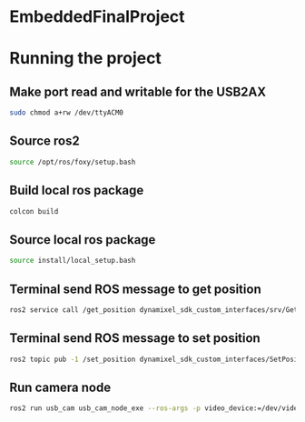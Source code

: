 # EmbeddedFinalProject

# Running the project
## Make port read and writable for the USB2AX
```bash
sudo chmod a+rw /dev/ttyACM0
```

## Source ros2
```bash
source /opt/ros/foxy/setup.bash
```

## Build local ros package
```bash
colcon build
```

## Source local ros package
```bash
source install/local_setup.bash
```

## Terminal send ROS message to get position
```bash
ros2 service call /get_position dynamixel_sdk_custom_interfaces/srv/GetPosition "id: 1"
```

## Terminal send ROS message to set position
```bash
ros2 topic pub -1 /set_position dynamixel_sdk_custom_interfaces/SetPosition "{id: 1, position: 50}"
```

## Run camera node
```bash
ros2 run usb_cam usb_cam_node_exe --ros-args -p video_device:=/dev/video2 -p image_width:=320 -p image_height:=240
```